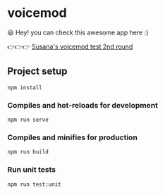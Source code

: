 # voicemod
😃 Hey! you can check this awesome app here :)

👉👉👉 [Susana's voicemod test 2nd round](https://staranco.github.io/voicemod2/)

## Project setup
```
npm install
```

### Compiles and hot-reloads for development
```
npm run serve
```

### Compiles and minifies for production
```
npm run build
```

### Run unit tests
```
npm run test:unit
```
